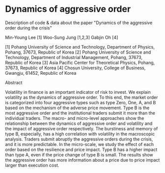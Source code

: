 # Dynamics of aggressive order

Description of code & data about the paper "Dynamics of the aggressive order during the crisis"

Min-Young Lee [1]
Woo-Sung Jung [1,2,3]
Gabjin Oh [4]

[1] Pohang University of Science and Technology, Department of Physics, Pohang, 37673, Republic of Korea
[2] Pohang University of Science and Technology, Department of Industrial Management, Pohang, 37673, Republic of Korea
[3] Asia Pacific Center for Theoretical Physics, Pohang, 37673, Republic of Korea
[4] Chosun University, College of Business, Gwangju, 61452, Republic of Korea


  
    
      

Abstract

Volatility in finance is an important indicator of risk to invest. We explain volatility as the dynamics of aggressive order. To this end, the market order is categorized into four aggressive types such as type Zero, One, A, and B based on the mechanism of the adverse price movement. Type B is the most aggressive order and the institutional traders submit it more than the individual traders. The macro- and micro-level approaches show the relationship between the dynamics of aggressive order and volatility and the impact of aggressive order respectively. The burstiness and memory of type B, especially, has a high correlation with volatility in the macroscopic analysis. Traders submit abruptly the aggressive orders during the crisis, and it is more predictable. In the micro-scale, we study the effect of each order based on the resilience and price impact. Type B has a higher impact than type A, even if the price change of type B is small. The results show the aggressive order has more information about a price due to price impact larger than execution cost.
